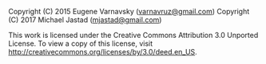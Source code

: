 Copyright (C) 2015 Eugene Varnavsky (varnavruz@gmail.com)
Copyright (C) 2017 Michael Jastad (mjastad@gmail.com)

This work is licensed under the Creative Commons Attribution 3.0 Unported License. To view a copy of this license, visit http://creativecommons.org/licenses/by/3.0/deed.en_US.
